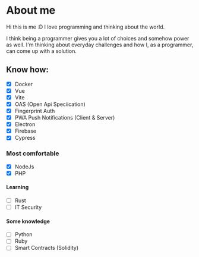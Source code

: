 # About me

Hi this is me :D
I love programming and thinking about the world.

I think being a programmer gives you a lot of choices and somehow power as well. 
I'm thinking about everyday challenges and how I, as a programmer, can come up with a solution.

## Know how:

- [x] Docker
- [x] Vue 
- [x] Vite 
- [x] OAS (Open Api Speciication)
- [x] Fingerprint Auth
- [x] PWA Push Notifications (Client & Server)
- [x] Electron
- [x] Firebase
- [x] Cypress

### Most comfortable
- [x] NodeJs
- [x] PHP

#### Learning
- [ ] Rust
- [ ] IT Security

#### Some knowledge
- [ ] Python
- [ ] Ruby
- [ ] Smart Contracts (Solidity) 